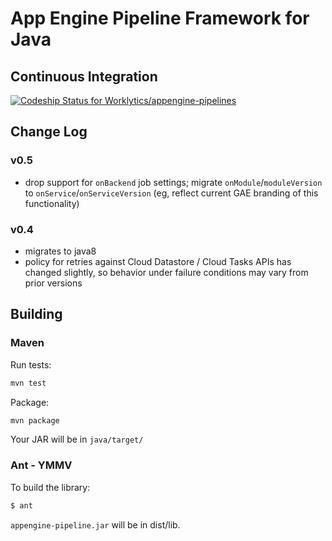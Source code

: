 # App Engine Pipeline Framework for Java


## Continuous Integration
[![Codeship Status for Worklytics/appengine-pipelines](https://app.codeship.com/projects/341fae40-195c-0137-b96c-1a1a0859fc7b/status?branch=master)](https://app.codeship.com/projects/328456)


## Change Log

### v0.5
  - drop support for `onBackend` job settings; migrate `onModule`/`moduleVersion` to `onService`/`onServiceVersion` (eg, reflect current GAE branding of this functionality)


### v0.4
  - migrates to java8
  - policy for retries against Cloud Datastore / Cloud Tasks APIs has changed slightly, so behavior under failure conditions may vary from prior versions
  

## Building

### Maven
Run tests:
```bash
mvn test
``` 

Package:
```bash
mvn package
```

Your JAR will be in `java/target/`


### Ant - YMMV
To build the library:
```bash
$ ant
```

`appengine-pipeline.jar` will be in dist/lib.

